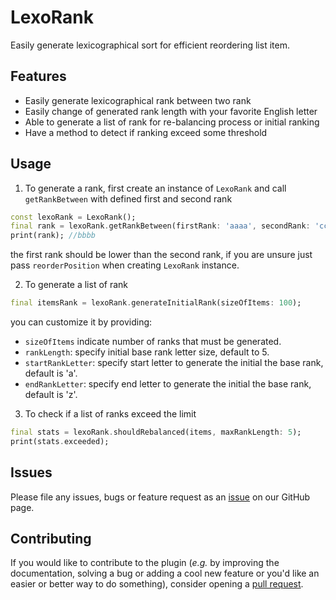 # LexoRank

Easily generate lexicographical sort for efficient reordering list item.

## Features

* Easily generate lexicographical rank between two rank
* Easily change of generated rank length with your favorite English letter
* Able to generate a list of rank for re-balancing process or initial ranking
* Have a method to detect if ranking exceed some threshold

## Usage

1. To generate a rank, first create an instance of ```LexoRank``` and call ```getRankBetween``` with defined first and second rank

```dart
const lexoRank = LexoRank();
final rank = lexoRank.getRankBetween(firstRank: 'aaaa', secondRank: 'cccc');
print(rank); //bbbb
```

the first rank should be lower than the second rank, if you are unsure just pass ```reorderPosition``` when creating ```LexoRank``` instance.

2. To generate a list of rank
```dart
final itemsRank = lexoRank.generateInitialRank(sizeOfItems: 100);
```

you can customize it by providing:
* ```sizeOfItems``` indicate number of ranks that must be generated.
* ```rankLength```: specify initial base rank letter size, default to 5.
* ```startRankLetter```: specify start letter to generate the initial the base rank, default is 'a'.
* ```endRankLetter```: specify end letter to generate the initial the base rank, default is 'z'.

3. To check if a list of ranks exceed the limit
```dart
final stats = lexoRank.shouldRebalanced(items, maxRankLength: 5);
print(stats.exceeded);
```

## Issues

Please file any issues, bugs or feature request as an [issue](https://github.com/rebaz94/lexorank/issues) on our GitHub page.

## Contributing

If you would like to contribute to the plugin (_e.g._ by improving the documentation, solving a bug or adding a cool new feature or you'd like an easier or better way to do something), consider opening a [pull request](https://github.com/rebaz94/lexorank/pulls). 

